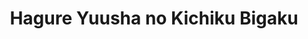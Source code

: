 --- 
title: "Hagure Yuusha no Kichiku Bigaku"
publishdate: "2019-9-27T16:48:46+02:00"
src: "https://365manga.net/manga/hagure-yuusha-no-kichiku-bigaku"
image: "https://data.365manga.net/images/thumbnails/1683-hagure-yuusha-no-kichiku-bigaku.jpg"
description: "From MangaHelpers: Summoned into an alternate world of Alayzard, Ousawa Akatsuki helps defeat the demon lord, brings harmony back into the world and, under the demon lord’s last request, takes the demon’s only daughter back into Akatsuki’s own world. It turns out that being teleported into a different world is somewhat of a common occurrence. Those who find themselves back home often come back with the power to use magic…"
---